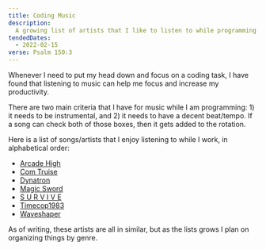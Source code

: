 ```yaml
---
title: Coding Music
description:
  A growing list of artists that I like to listen to while programming.
tendedDates:
  - 2022-02-15
verse: Psalm 150:3
---
```


Whenever I need to put my head down and focus on a coding task, I have found
that listening to music can help me focus and increase my productivity.

There are two main criteria that I have for music while I am programming: 1) it
needs to be instrumental, and 2) it needs to have a decent beat/tempo. If a song
can check both of those boxes, then it gets added to the rotation.

Here is a list of songs/artists that I enjoy listening to while I work, in
alphabetical order:

- [Arcade High](https://music.youtube.com/channel/UCT7LeKzJCc5P1AKY1Ghxjiw)
- [Com Truise](https://music.youtube.com/channel/UC3G1cV92stSGOy4cLgXmgJQ)
- [Dynatron](https://music.youtube.com/channel/UCov2JBrKDko0xcwfIwhEAfw)
- [Magic Sword](https://music.youtube.com/channel/UCnl2TnNDgp2rUepf5VnXJ1g)
- [S U R V I V E](https://music.youtube.com/channel/UCec-IpmkXJQhgnkBIx1EGxQ)
- [Timecop1983](https://music.youtube.com/channel/UCVjNyglpxEwPoB65b0Oc4Ew)
- [Waveshaper](https://music.youtube.com/channel/UCzdwXtAUt8VgaDXfTfttx8A)

As of writing, these artists are all in similar, but as the lists grows I plan
on organizing things by genre.
